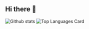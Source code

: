 ## Hi there 👋

<!--
**cristianbercu/cristianbercu** is a ✨ _special_ ✨ repository because its `README.md` (this file) appears on your GitHub profile.

Here are some ideas to get you started:

- 🔭 I’m currently working on ...
- 🌱 I’m currently learning ...
- 👯 I’m looking to collaborate on ...
- 🤔 I’m looking for help with ...
- 💬 Ask me about ...
- 📫 How to reach me: ...
- 😄 Pronouns: ...
- ⚡ Fun fact: ...
-->

![Github stats](https://github-readme-stats.vercel.app/api?username=cristianbercu&theme=onedark&show_icons=true&count_private=true)
![Top Languages Card](https://github-readme-stats.vercel.app/api/top-langs/?username=cristianbercu&theme=onedark&layout=compact)
